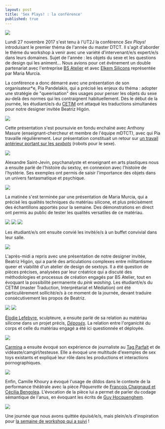 ```yaml
---
layout: post
title: 'Sex Plays! : la conférence'
published: true
---
```


<img src="/../img/2017_11/WKS_SEX-PLAYS_webimg-full.png"/>

<p>Lundi 27 novembre 2017 s'est tenu à l'UT2J la conférence <em>Sex Plays!</em> introduisant le premier théma de l'année du master DTCT. Il s'agit d'aborder le thème du workshop à venir avec une variété d'intervenant/e/s expert/e/s dans leurs domaines. Sujet de l'année : les objets du sexe et les questions de design qui les animent... Nous avions pour cet événement un double partenariat avec l'entreprise <a href="https://www.bsatelier.com/en/">BS Atelier</a> et avec <a href="https://www.elkem.com/">Elkem Silicons</a> représentée par Maria Murcia.</p>

<p>La conférence a donc démarré avec une présentation de son organisateur*e, Pia Pandelakis, qui a précisé les enjeux du théma : adopter une stratégie de "queerisation" des usages pour penser les objets du sexe au-delà des normes qui les contraignent habituellement. Dès le début de la journée, les étudiant/e/s du <a href="http://cetim.univ-tlse2.fr/">CETIM</a> ont attaqué les traductions simultanées pour notre designer invitée Beatriz Higón.</p>

<img src="/../img/2017_12/2017_12_wks_sexplays/SEXPLAYS_conf-01.JPG"/>

<p>Cette présentation s'est poursuivie en fondu enchaîné avec Anthony Masure (enseignant-chercheur et membre de l'équipe mDTCT), avec qui Pia travaille régulièrement. Leur présentation constituait un retour sur <a href="http://journals.openedition.org/resf/1066">un travail antérieur portant sur les <em>sexbots</em></a> (robots pour le sexe).</p>

<img src="/../img/2017_12/2017_12_wks_sexplays/SEXPLAYS_conf-02.jpg"/>

<p>Alexandre Saint-Jevin, psychanalyste et enseignant en arts plastiques nous a ensuite parlé de l'histoire du sextoy, en connexion avec l'histoire de l'hystérie. Ses exemples ont permis de saisir l'importance des objets dans un univers fantasmatique et psychique.</p>

<img src="/../img/2017_12/2017_12_wks_sexplays/SEXPLAYS_conf-03.jpg"/>

<p>La matinée s'est terminée par une présentation de Maria Murcia, qui a précisé les qualités techniques du matériau silicone, et plus précisément des échantillons apportés pour la semaine. Des démonstrations en direct ont permis au public de tester les qualités versatiles de ce matériau.</p>

<img src="/../img/2017_12/2017_12_wks_sexplays/SEXPLAYS_conf-04-a.jpg"/>
<img src="/../img/2017_12/2017_12_wks_sexplays/SEXPLAYS_conf-04-b.jpg"/>
<img src="/../img/2017_12/2017_12_wks_sexplays/SEXPLAYS_conf-04-c.jpg"/>

<p>Les étudiant/e/s ont ensuite convié les invité/e/s à un buffet convivial dans leur salle.</p>

<img src="/../img/2017_12/2017_12_wks_sexplays/SEXPLAYS_conf-05.jpg"/>

<p>L'après-midi a repris avec une présentation de notre designer invitée, Beatriz Higón, qui a parlé des articulations complexes entre militantisme queer et viabilité d'un atelier de design de sextoys. Il a été question de pièces précises, analysées par leur créatrice qui a discuté des méthodologies et processus de création engagés par BS Atelier, tout en évoquant la possibilité permanente du <em>pink washing</em>. Les étudiant/e/s du CETIM (master Traduction, Interprétariat et Médiation) ont été particulièrement sollicité/e/s à ce moment de la journée, devant traduire consécutivement les propos de Beatriz.</p>

<img src="/../img/2017_12/2017_12_wks_sexplays/SEXPLAYS_conf-06.jpg"/>
<img src="/../img/2017_12/2017_12_wks_sexplays/SEXPLAYS_conf-07.jpg"/>

<p><a href="http://www.elodielefebvre.com/?lang=fr">Élodie Lefebvre</a>, sculpteure, a ensuite parlé de sa relation au matériau silicone dans un projet précis, <a href="http://www.elodielefebvre.com/?page_id=229&lang=fr"><em>Déposés</em></a>. La relation entre l'organicité du corps et celle du matériau engagé a été ici questionnée et déployée.</p>

<img src="/../img/2017_12/2017_12_wks_sexplays/SEXPLAYS_conf-08.jpg"/>

<p><a href="https://twitter.com/carm_ina">Carmina</a> a ensuite évoqué son expérience de journaliste au <a href="https://www.letagparfait.com/fr/">Tag Parfait</a> et de vidéaste/camgirl/testeuse. Elle a évoqué une multitude d'exemples de sex toys existants et expliqué leur rôle dans les productions et interactions pornographiques.</p>

<img src="/../img/2017_12/2017_12_wks_sexplays/SEXPLAYS_conf-09.jpg"/>

<p>Enfin, Camille Khoury a évoqué l'usage de dildos dans le contexte de la performance théâtrale avec la pièce <em>Pâquerette</em> de <a href="http://vlovajobpru.com/en/company-vlovajob-pru/">Fran&ccedil;ois Chaignaud et C&eacute;cilia Bengolea</a>. L'évocation de la pièce lui a permet de parler du codage sémantique de l'anus, en évoquant les écrits de <a href="https://fr.wikipedia.org/wiki/Guy_Hocquenghem">Guy Hocquenghem</a>.</p>

<img src="/../img/2017_12/2017_12_wks_sexplays/SEXPLAYS_conf-10.jpg"/>

<p>Une journée que nous avons quittée épuisé/e/s, mais plein/e/s d'inspiration pour <a href="2017/12/14/wks-materiaux-3">la semaine de workshop qui a suivi</a> !</p>













 